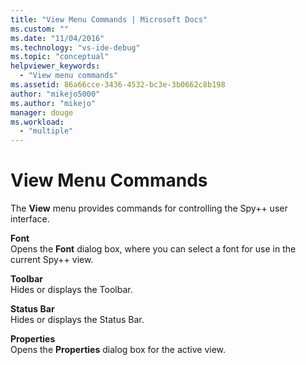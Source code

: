 ```yaml
---
title: "View Menu Commands | Microsoft Docs"
ms.custom: ""
ms.date: "11/04/2016"
ms.technology: "vs-ide-debug"
ms.topic: "conceptual"
helpviewer_keywords: 
  - "View menu commands"
ms.assetid: 86a66cce-3436-4532-bc3e-3b0662c8b198
author: "mikejo5000"
ms.author: "mikejo"
manager: douge
ms.workload: 
  - "multiple"
---
```

# View Menu Commands
The **View** menu provides commands for controlling the Spy++ user interface.  
  
 **Font**  
 Opens the **Font** dialog box, where you can select a font for use in the current Spy++ view.  
  
 **Toolbar**  
 Hides or displays the Toolbar.  
  
 **Status Bar**  
 Hides or displays the Status Bar.  
  
 **Properties**  
 Opens the **Properties** dialog box for the active view.